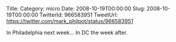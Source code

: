 Title: 
Category: micro
Date: 2008-10-19T00:00:00
Slug: 2008-10-19T00:00:00
TwitterId: 966583951
TweetUrl: https://twitter.com/mark_philpot/status/966583951

In Philadelphia next week... In DC the week after.